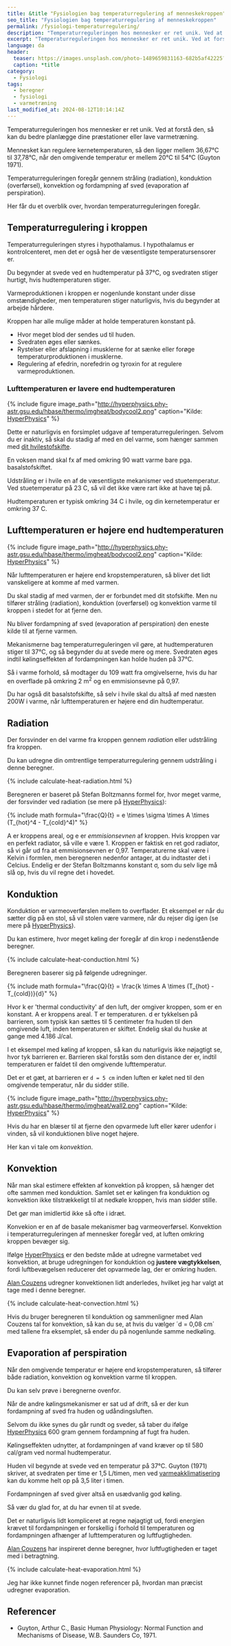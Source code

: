```yaml
---
title: &title "️Fysiologien bag temperaturregulering af menneskekroppen"
seo_title: "️Fysiologien bag temperaturregulering af menneskekroppen"
permalink: /fysiologi-temperaturregulering/
description: "Temperaturreguleringen hos mennesker er ret unik. Ved at forstå den, så kan du bedre planlægge dine præstationer eller lave varmetræning."
excerpt: "Temperaturreguleringen hos mennesker er ret unik. Ved at forstå den, så kan du bedre planlægge dine præstationer eller lave varmetræning."
language: da
header:
  teaser: https://images.unsplash.com/photo-1489659831163-682b5af42225?ixlib=rb-1.2.1&ixid=MnwxMjA3fDB8MHxwaG90by1wYWdlfHx8fGVufDB8fHx8&auto=format&fit=crop&h=300&w=400&q=10
  caption: *title
category:
  - Fysiologi
tags:
  - beregner
  - fysiologi
  - varmetræning
last_modified_at: 2024-08-12T10:14:14Z
---
```


Temperaturreguleringen hos mennesker er ret unik. Ved at forstå den, så kan du bedre planlægge dine præstationer eller lave varmetræning.

Mennesket kan regulere kernetemperaturen, så den ligger mellem 36,67°C til 37,78°C, når den omgivende temperatur er mellem 20°C til 54°C (Guyton 1971).

Temperaturreguleringen foregår gennem stråling (radiation), konduktion (overførsel), konvektion og fordampning af sved (evaporation af perspiration).

Her får du et overblik over, hvordan temperaturreguleringen foregår.

## Temperaturregulering i kroppen

Temperaturreguleringen styres i hypothalamus. I hypothalamus er kontrolcenteret, men det er også her de væsentligste temperatursensorer er.

Du begynder at svede ved en hudtemperatur på 37°C, og svedraten stiger hurtigt, hvis hudtemperaturen stiger.

Varmeproduktionen i kroppen er nogenlunde konstant under disse omstændigheder, men temperaturen stiger naturligvis, hvis du begynder at arbejde hårdere.

Kroppen har alle mulige måder at holde temperaturen konstant på.

- Hvor meget blod der sendes ud til huden.
- Svedraten øges eller sænkes.
- Rystelser eller afslapning i musklerne for at sænke eller forøge temperaturproduktionen i musklerne.
- Regulering af efedrin, norefedrin og tyroxin for at regulere varmeproduktionen.

### Lufttemperaturen er lavere end hudtemperaturen

{% include figure image_path="http://hyperphysics.phy-astr.gsu.edu/hbase/thermo/imgheat/bodycool2.png" caption="Kilde: [HyperPhysics](http://hyperphysics.phy-astr.gsu.edu/hbase/thermo/coobod.html#c1)" %}

Dette er naturligvis en forsimplet udgave af temperaturreguleringen. Selvom du er inaktiv, så skal du stadig af med en del varme, som hænger sammen med [dit hvilestofskifte](/bmr-beregner-hvilestofskifte-basalstofskifte/).

En voksen mand skal fx af med omkring 90 watt varme bare pga. basalstofskiftet.

Udstråling er i hvile en af de væsentligste mekanismer ved stuetemperatur. Ved stuetemperatur på 23 C, så vil det ikke være rart ikke at have tøj på.

Hudtemperaturen er typisk omkring 34 C i hvile, og din kernetemperatur er omkring 37 C.

## Lufttemperaturen er højere end hudtemperaturen

{% include figure image_path="http://hyperphysics.phy-astr.gsu.edu/hbase/thermo/imgheat/bodycool2.png" caption="Kilde: [HyperPhysics](http://hyperphysics.phy-astr.gsu.edu/hbase/thermo/coobod.html#c1)" %}

Når lufttemperaturen er højere end kropstemperaturen, så bliver det lidt vanskeligere at komme af med varmen.

Du skal stadig af med varmen, der er forbundet med dit stofskifte. Men nu tilfører stråling (radiation), konduktion (overførsel) og konvektion varme til kroppen i stedet for at fjerne den.

Nu bliver fordampning af sved (evaporation af perspiration) den eneste kilde til at fjerne varmen.

Mekanismerne bag temperaturreguleringen vil gøre, at hudtemperaturen stiger til 37°C, og så begynder du at svede mere og mere. Svedraten øges indtil kølingseffekten af fordampningen kan holde huden på 37°C.

Så i varme forhold, så modtager du 109 watt fra omgivelserne, hvis du har en overflade på omkring 2 m<sup>2</sup> og en emmisionsevne på 0,97.

Du har også dit basalstofskifte, så selv i hvile skal du altså af med næsten 200W i varme, når lufttemperaturen er højere end din hudtemperatur.

## Radiation

Der forsvinder en del varme fra kroppen gennem _radiation_ eller udstråling fra kroppen.

Du kan udregne din omtrentlige temperaturregulering gennem udstråling i denne beregner.

{% include calculate-heat-radiation.html %}

Beregneren er baseret på Stefan Boltzmanns formel for, hvor meget varme, der forsvinder ved radiation (se mere på [HyperPhysics](http://hyperphysics.phy-astr.gsu.edu/hbase/thermo/bodrad.html)):

{% include math formula="\frac{Q}{t} = e \times \sigma \times A \times (T_{hot}^4 - T_{cold}^4)" %}

A er kroppens areal, og e er _emmisionsevnen_ af kroppen. Hvis kroppen var en perfekt radiator, så ville e være 1. Kroppen er faktisk en ret god radiator, så vi går ud fra at emmisionsevnen er 0,97. Temperaturerne skal være i Kelvin i formlen, men beregneren nedenfor antager, at du indtaster det i Celcius. Endelig er der Stefan Boltzmanns konstant σ, som du selv lige må slå op, hvis du vil regne det i hovedet.

## Konduktion

Konduktion er varmeoverførslen mellem to overflader. Et eksempel er når du sætter dig på en stol, så vil stolen være varmere, når du rejser dig igen (se mere på [HyperPhysics](http://hyperphysics.phy-astr.gsu.edu/hbase/thermo/bodcon.html#c1)).

Du kan estimere, hvor meget køling der foregår af din krop i nedenstående beregner.

{% include calculate-heat-conduction.html %}

Beregneren baserer sig på følgende udregninger.

{% include math formula="\frac{Q}{t} = \frac{k \times A \times (T_{hot} - T_{cold})}{d}" %}

Hvor k er 'thermal conductivity' af den luft, der omgiver kroppen, som er en konstant. A er kroppens areal. T er temperaturen. d er tykkelsen på barrieren, som typisk kan sættes til 5 centimeter fra huden til den omgivende luft, inden temperaturen er skiftet. Endelig skal du huske at gange med 4.186 J/cal.

I et eksempel med køling af kroppen, så kan du naturligvis ikke nøjagtigt se, hvor tyk barrieren er. Barrieren skal forstås som den distance der er, indtil temperaturen er faldet til den omgivende lufttemperatur.

Det er et gæt, at barrieren er `d = 5 cm` inden luften er kølet ned til den omgivende temperatur, når du sidder stille. 

{% include figure image_path="http://hyperphysics.phy-astr.gsu.edu/hbase/thermo/imgheat/wall2.png" caption="Kilde: [HyperPhysics](http://hyperphysics.phy-astr.gsu.edu/hbase/thermo/bodcon.html#c4)" %}

Hvis du har en blæser til at fjerne den opvarmede luft eller kører udenfor i vinden, så vil konduktionen blive noget højere.

Her kan vi tale om _konvektion_.

## Konvektion

Når man skal estimere effekten af konvektion på kroppen, så hænger det ofte sammen med konduktion. Samlet set er kølingen fra konduktion og konvektion ikke tilstrækkeligt til at nedkøle kroppen, hvis man sidder stille.

Det gør man imidlertid ikke så ofte i idræt.

Konvekion er en af de basale mekanismer bag varmeoverførsel. Konvektion i temperaturreguleringen af mennesker foregår ved, at luften omkring kroppen bevæger sig.

Ifølge [HyperPhysics](http://hyperphysics.phy-astr.gsu.edu/hbase/thermo/bodcon.html#c4) er den bedste måde at udregne varmetabet ved konvektion, at bruge udregningen for konduktion og **justere vægtykkelsen**, fordi luftbevægelsen reducerer det opvarmede lag, der er omkring huden.

[Alan Couzens](https://www.alancouzens.com/blog/heat.html) udregner konvektionen lidt anderledes, hvilket jeg har valgt at tage med i denne beregner.

{% include calculate-heat-convection.html %}

Hvis du bruger beregneren til konduktion og sammenligner med Alan Couzens tal for konvektion, så kan du se, at hvis du vælger ´d = 0,08 cm´ med tallene fra eksemplet, så ender du på nogenlunde samme nedkøling.

## Evaporation af perspiration

Når den omgivende temperatur er højere end kropstemperaturen, så tilfører både radiation, konvektion og konvektion varme til kroppen.

Du kan selv prøve i beregnerne ovenfor.

Når de andre kølingsmekanismer er sat ud af drift, så er der kun fordampning af sved fra huden og udåndingsluften.

Selvom du ikke synes du går rundt og sveder, så taber du ifølge [HyperPhysics](http://hyperphysics.phy-astr.gsu.edu/hbase/thermo/sweat.html#c1) 600 gram gennem fordampning af fugt fra huden.

Kølingseffekten udnytter, at fordampningen af vand kræver op til 580 cal/gram ved normal hudtemperatur.

Huden vil begynde at svede ved en temperatur på 37°C. Guyton (1971) skriver, at svedraten per time er 1,5 L/timen, men ved [varmeakklimatisering](/varmeakklimatisering-traening-i-varmen/) kan du komme helt op på 3,5 liter i timen.

Fordampningen af sved giver altså en usædvanlig god køling.

Så vær du glad for, at du har evnen til at svede.

Det er naturligvis lidt kompliceret at regne nøjagtigt ud, fordi energien krævet til fordampningen er forskellig i forhold til temperaturen og fordampningen afhænger af lufttemperaturen og luftfugtigheden.

[Alan Couzens](https://www.alancouzens.com/blog/heat.html) har inspireret denne beregner, hvor luftfugtigheden er taget med i betragtning.

{% include calculate-heat-evaporation.html %}

Jeg har ikke kunnet finde nogen referencer på, hvordan man præcist udregner evaporation.

## Referencer

- Guyton, Arthur C., Basic Human Physiology: Normal Function and Mechanisms of Disease, W.B. Saunders Co, 1971.